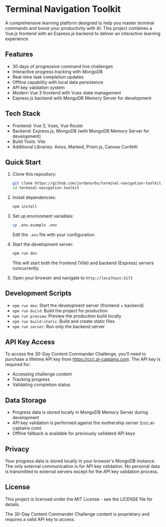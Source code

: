 # Terminal Navigation Toolkit

A comprehensive learning platform designed to help you master terminal commands and boost your productivity with AI. This project combines a Vue.js frontend with an Express.js backend to deliver an interactive learning experience.

## Features

- 30 days of progressive command line challenges
- Interactive progress tracking with MongoDB
- Real-time task completion updates
- Offline capability with local data persistence
- API key validation system
- Modern Vue 3 frontend with Vuex state management
- Express.js backend with MongoDB Memory Server for development

## Tech Stack

- Frontend: Vue 3, Vuex, Vue Router
- Backend: Express.js, MongoDB (with MongoDB Memory Server for development)
- Build Tools: Vite
- Additional Libraries: Axios, Marked, Prism.js, Canvas Confetti

## Quick Start

1. Clone this repository:
   ```bash
   git clone https://github.com/jordanurbs/terminal-navigation-toolkit.git
   cd terminal-navigation-toolkit
   ```

2. Install dependencies:
   ```bash
   npm install
   ```

3. Set up environment variables:
   ```bash
   cp .env.example .env
   ```
   Edit the `.env` file with your configuration.

4. Start the development server:
   ```bash
   npm run dev
   ```
   This will start both the frontend (Vite) and backend (Express) servers concurrently.

5. Open your browser and navigate to `http://localhost:5173`

## Development Scripts

- `npm run dev`: Start the development server (frontend + backend)
- `npm run build`: Build the project for production
- `npm run preview`: Preview the production build locally
- `npm run build:static`: Build and create static files
- `npm run server`: Run only the backend server

## API Key Access

To access the 30-Day Content Commander Challenge, you'll need to purchase a lifetime API key from https://ccc.ai-captains.com. The API key is required for:
- Accessing challenge content
- Tracking progress
- Validating completion status

## Data Storage

- Progress data is stored locally in MongoDB Memory Server during development
- API key validation is performed against the mothership server (ccc.ai-captains.com)
- Offline fallback is available for previously validated API keys

## Privacy

Your progress data is stored locally in your browser's MongoDB instance. The only external communication is for API key validation. No personal data is transmitted to external servers except for the API key validation process.

## License

This project is licensed under the MIT License - see the LICENSE file for details.

The 30-Day Content Commander Challenge content is proprietary and requires a valid API key to access.
